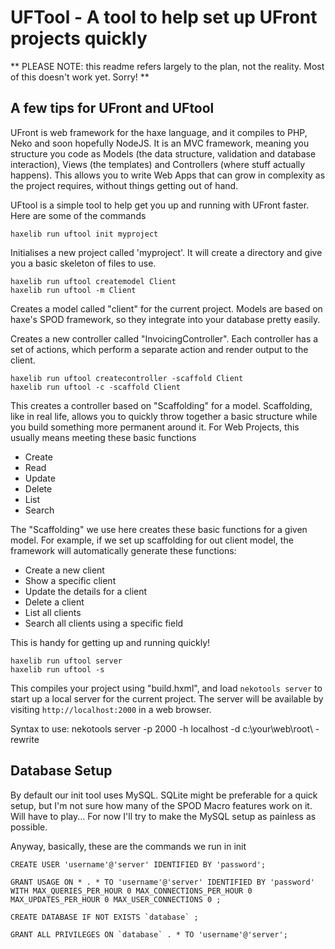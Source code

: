 UFTool - A tool to help set up UFront projects quickly
======================================================

** PLEASE NOTE: this readme refers largely to the plan,
not the reality.  Most of this doesn't work yet.  Sorry! **

A few tips for UFront and UFtool
---------------------------------

UFront is web framework for the haxe language, and it compiles
to PHP, Neko and soon hopefully NodeJS.  It is an MVC framework,
meaning you structure you code as Models (the data structure, 
validation and database interaction), Views (the templates) and
Controllers (where stuff actually happens).  This allows you to 
write Web Apps that can grow in complexity as the project requires,
without things getting out of hand.

UFtool is a simple tool to help get you up and running with UFront 
faster.  Here are some of the commands

    haxelib run uftool init myproject

Initialises a new project called 'myproject'.  It will create a
directory and give you a basic skeleton of files to use.

    haxelib run uftool createmodel Client
    haxelib run uftool -m Client

Creates a model called "client" for the current project.  Models
are based on haxe's SPOD framework, so they integrate into your
database pretty easily.

Creates a new controller called "InvoicingController".  Each controller
has a set of actions, which perform a separate action and render output 
to the client.

    haxelib run uftool createcontroller -scaffold Client
    haxelib run uftool -c -scaffold Client

This creates a controller based on "Scaffolding" for a model.  Scaffolding,
like in real life, allows you to quickly throw together a basic structure
while you build something more permanent around it.  For Web Projects, this
usually means meeting these basic functions

 * Create
 * Read
 * Update
 * Delete
 * List
 * Search

The "Scaffolding" we use here creates these basic functions for a given model.
For example, if we set up scaffolding for out client model, the framework will
automatically generate these functions:

 * Create a new client
 * Show a specific client
 * Update the details for a client
 * Delete a client
 * List all clients
 * Search all clients using a specific field

This is handy for getting up and running quickly!

    haxelib run uftool server
    haxelib run uftool -s

This compiles your project using "build.hxml", and load
`nekotools server` to start up a local server for the current
project.  The server will be available by visiting 
`http://localhost:2000` in a web browser.

Syntax to use: 
nekotools server -p 2000 -h localhost -d c:\your\web\root\ -rewrite

Database Setup
--------------

By default our init tool uses MySQL.  SQLite might be preferable for a quick setup, but I'm not sure how many of the SPOD Macro features work on it.  Will have to play... For now I'll try to make the MySQL setup as painless as possible.

Anyway, basically, these are the commands we run in init

	CREATE USER 'username'@'server' IDENTIFIED BY 'password';
    
	GRANT USAGE ON * . * TO 'username'@'server' IDENTIFIED BY 'password' WITH MAX_QUERIES_PER_HOUR 0 MAX_CONNECTIONS_PER_HOUR 0 MAX_UPDATES_PER_HOUR 0 MAX_USER_CONNECTIONS 0 ;
    
	CREATE DATABASE IF NOT EXISTS `database` ;
    
	GRANT ALL PRIVILEGES ON `database` . * TO 'username'@'server';
